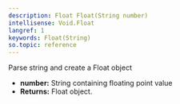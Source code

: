 ```yaml
---
description: Float Float(String number)
intellisense: Void.Float
langref: 1
keywords: Float(String)
so.topic: reference
---
```



Parse string and create a Float object




* **number:** String containing floating point value
* **Returns:** Float object.



